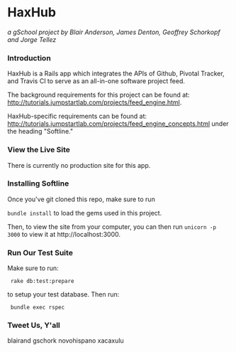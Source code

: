 # HaxHub

_a gSchool project by Blair Anderson, James Denton, Geoffrey Schorkopf and Jorge Tellez_

### Introduction

HaxHub is a Rails app which integrates the APIs of Github, Pivotal Tracker, and Travis CI to serve as an all-in-one software project feed.

The background requirements for this project can be found at: http://tutorials.jumpstartlab.com/projects/feed_engine.html.

HaxHub-specific requirements can be found at: http://tutorials.jumpstartlab.com/projects/feed_engine_concepts.html under the heading "Softline."

### View the Live Site

There is currently no production site for this app.

### Installing Softline

Once you've git cloned this repo, make sure to run

```bundle install``` to load the gems used in this project.

Then, to view the site from your computer, you can then run ```unicorn -p 3000``` to view it at http://localhost:3000.

### Run Our Test Suite

Make sure to run:

``` rake db:test:prepare```

to setup your test database. Then run:

``` bundle exec rspec```

### Tweet Us, Y'all

blairand
gschork
novohispano 
xacaxulu